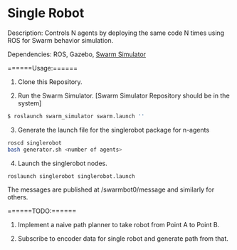 # Single Robot
Description: Controls N agents by deploying the same code N times using ROS for Swarm behavior simulation.

Dependencies: ROS, Gazebo, [Swarm Simulator](https://github.com/Swarm-IITKgp/swarm_simulator)

======Usage:======

1. Clone this Repository.

2. Run the Swarm Simulator. [Swarm Simulator Repository should be in the system]
	
```sh
$ roslaunch swarm_simulator swarm.launch ''
```

3. Generate the launch file for the singlerobot package for n-agents

```sh
roscd singlerobot
bash generator.sh <number of agents>
```

4. Launch the singlerobot nodes.

```sh
roslaunch singlerobot singlerobot.launch 
```

The messages are published at /swarmbot0/message and similarly for others.

======TODO:======


1. Implement a naive path planner to take robot from Point A to Point B.

2. Subscribe to encoder data for single robot and generate path from that.
